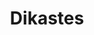 ---
title: Dikastes
show_read_time: false
show_toc: false
canonical_url: 'https://docs.projectcalico.org/v3.9/reference/dikastes/index'
---